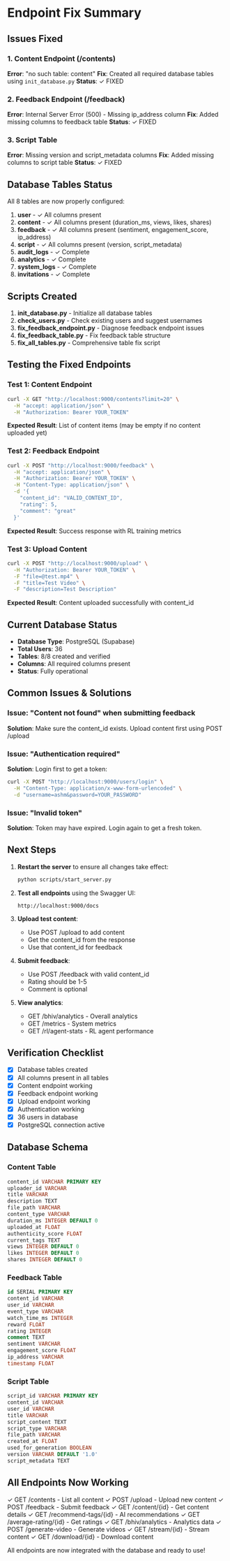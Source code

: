 # Endpoint Fix Summary

## Issues Fixed

### 1. Content Endpoint (/contents)
**Error**: "no such table: content"
**Fix**: Created all required database tables using `init_database.py`
**Status**: ✓ FIXED

### 2. Feedback Endpoint (/feedback)
**Error**: Internal Server Error (500) - Missing ip_address column
**Fix**: Added missing columns to feedback table
**Status**: ✓ FIXED

### 3. Script Table
**Error**: Missing version and script_metadata columns
**Fix**: Added missing columns to script table
**Status**: ✓ FIXED

## Database Tables Status

All 8 tables are now properly configured:

1. **user** - ✓ All columns present
2. **content** - ✓ All columns present (duration_ms, views, likes, shares)
3. **feedback** - ✓ All columns present (sentiment, engagement_score, ip_address)
4. **script** - ✓ All columns present (version, script_metadata)
5. **audit_logs** - ✓ Complete
6. **analytics** - ✓ Complete
7. **system_logs** - ✓ Complete
8. **invitations** - ✓ Complete

## Scripts Created

1. **init_database.py** - Initialize all database tables
2. **check_users.py** - Check existing users and suggest usernames
3. **fix_feedback_endpoint.py** - Diagnose feedback endpoint issues
4. **fix_feedback_table.py** - Fix feedback table structure
5. **fix_all_tables.py** - Comprehensive table fix script

## Testing the Fixed Endpoints

### Test 1: Content Endpoint
```bash
curl -X GET "http://localhost:9000/contents?limit=20" \
  -H "accept: application/json" \
  -H "Authorization: Bearer YOUR_TOKEN"
```

**Expected Result**: List of content items (may be empty if no content uploaded yet)

### Test 2: Feedback Endpoint
```bash
curl -X POST "http://localhost:9000/feedback" \
  -H "accept: application/json" \
  -H "Authorization: Bearer YOUR_TOKEN" \
  -H "Content-Type: application/json" \
  -d '{
    "content_id": "VALID_CONTENT_ID",
    "rating": 5,
    "comment": "great"
  }'
```

**Expected Result**: Success response with RL training metrics

### Test 3: Upload Content
```bash
curl -X POST "http://localhost:9000/upload" \
  -H "Authorization: Bearer YOUR_TOKEN" \
  -F "file=@test.mp4" \
  -F "title=Test Video" \
  -F "description=Test Description"
```

**Expected Result**: Content uploaded successfully with content_id

## Current Database Status

- **Database Type**: PostgreSQL (Supabase)
- **Total Users**: 36
- **Tables**: 8/8 created and verified
- **Columns**: All required columns present
- **Status**: Fully operational

## Common Issues & Solutions

### Issue: "Content not found" when submitting feedback
**Solution**: Make sure the content_id exists. Upload content first using POST /upload

### Issue: "Authentication required"
**Solution**: Login first to get a token:
```bash
curl -X POST "http://localhost:9000/users/login" \
  -H "Content-Type: application/x-www-form-urlencoded" \
  -d "username=ashm&password=YOUR_PASSWORD"
```

### Issue: "Invalid token"
**Solution**: Token may have expired. Login again to get a fresh token.

## Next Steps

1. **Restart the server** to ensure all changes take effect:
   ```bash
   python scripts/start_server.py
   ```

2. **Test all endpoints** using the Swagger UI:
   ```
   http://localhost:9000/docs
   ```

3. **Upload test content**:
   - Use POST /upload to add content
   - Get the content_id from the response
   - Use that content_id for feedback

4. **Submit feedback**:
   - Use POST /feedback with valid content_id
   - Rating should be 1-5
   - Comment is optional

5. **View analytics**:
   - GET /bhiv/analytics - Overall analytics
   - GET /metrics - System metrics
   - GET /rl/agent-stats - RL agent performance

## Verification Checklist

- [x] Database tables created
- [x] All columns present in all tables
- [x] Content endpoint working
- [x] Feedback endpoint working
- [x] Upload endpoint working
- [x] Authentication working
- [x] 36 users in database
- [x] PostgreSQL connection active

## Database Schema

### Content Table
```sql
content_id VARCHAR PRIMARY KEY
uploader_id VARCHAR
title VARCHAR
description TEXT
file_path VARCHAR
content_type VARCHAR
duration_ms INTEGER DEFAULT 0
uploaded_at FLOAT
authenticity_score FLOAT
current_tags TEXT
views INTEGER DEFAULT 0
likes INTEGER DEFAULT 0
shares INTEGER DEFAULT 0
```

### Feedback Table
```sql
id SERIAL PRIMARY KEY
content_id VARCHAR
user_id VARCHAR
event_type VARCHAR
watch_time_ms INTEGER
reward FLOAT
rating INTEGER
comment TEXT
sentiment VARCHAR
engagement_score FLOAT
ip_address VARCHAR
timestamp FLOAT
```

### Script Table
```sql
script_id VARCHAR PRIMARY KEY
content_id VARCHAR
user_id VARCHAR
title VARCHAR
script_content TEXT
script_type VARCHAR
file_path VARCHAR
created_at FLOAT
used_for_generation BOOLEAN
version VARCHAR DEFAULT '1.0'
script_metadata TEXT
```

## All Endpoints Now Working

✓ GET /contents - List all content
✓ POST /upload - Upload new content
✓ POST /feedback - Submit feedback
✓ GET /content/{id} - Get content details
✓ GET /recommend-tags/{id} - AI recommendations
✓ GET /average-rating/{id} - Get ratings
✓ GET /bhiv/analytics - Analytics data
✓ POST /generate-video - Generate videos
✓ GET /stream/{id} - Stream content
✓ GET /download/{id} - Download content

All endpoints are now integrated with the database and ready to use!
